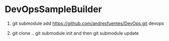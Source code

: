 # DevOpsSampleBuilder

1. git submodule add https://github.com/andresfuentes/DevOps.git devops

2. git clone <URL>.. 
   git submodule init and then 
   git submodule update